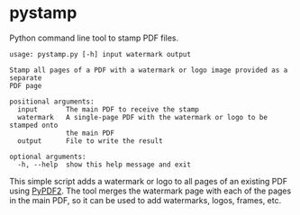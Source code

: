 # pystamp
Python command line tool to stamp PDF files.

```
usage: pystamp.py [-h] input watermark output

Stamp all pages of a PDF with a watermark or logo image provided as a separate
PDF page

positional arguments:
  input       The main PDF to receive the stamp
  watermark   A single-page PDF with the watermark or logo to be stamped onto
              the main PDF
  output      File to write the result

optional arguments:
  -h, --help  show this help message and exit
```

This simple script adds a watermark or logo to all pages of an existing PDF using [PyPDF2](https://github.com/mstamy2/PyPDF2). The tool merges the watermark page with each of the pages in the main PDF, so it can be used to add watermarks, logos, frames, etc.
